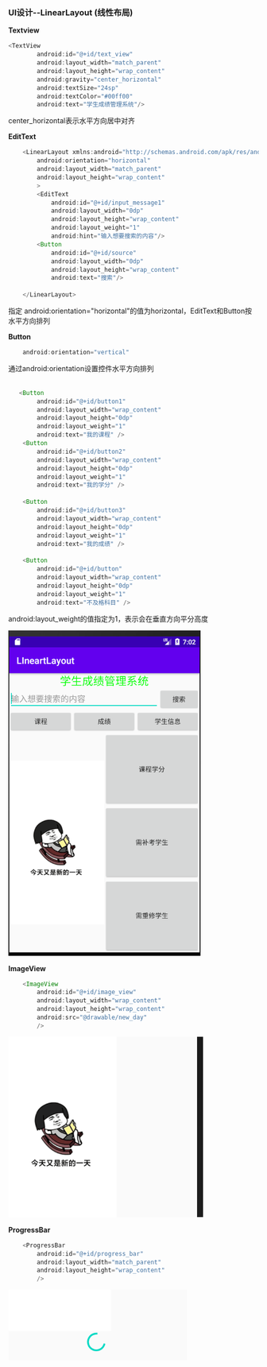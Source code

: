### UI设计--LinearLayout (线性布局)

**Textview**

```java
<TextView
        android:id="@+id/text_view"
        android:layout_width="match_parent"
        android:layout_height="wrap_content"
        android:gravity="center_horizontal"
        android:textSize="24sp"
        android:textColor="#00ff00"
        android:text="学生成绩管理系统"/>
```

center_horizontal表示水平方向居中对齐

**EditText**

```java
    <LinearLayout xmlns:android="http://schemas.android.com/apk/res/android"
        android:orientation="horizontal"
        android:layout_width="match_parent"
        android:layout_height="wrap_content"
        >
        <EditText
            android:id="@+id/input_message1"
            android:layout_width="0dp"
            android:layout_height="wrap_content"
            android:layout_weight="1"
            android:hint="输入想要搜索的内容"/>
        <Button
            android:id="@+id/source"
            android:layout_width="0dp"
            android:layout_height="wrap_content"
            android:text="搜索"/>

    </LinearLayout>
```

指定 android:orientation="horizontal"的值为horizontal，EditText和Button按水平方向排列

**Button**

```java
    android:orientation="vertical"
```

通过android:orientation设置控件水平方向排列

```java

   <Button
        android:id="@+id/button1"
        android:layout_width="wrap_content"
        android:layout_height="0dp"
        android:layout_weight="1"
        android:text="我的课程" />
    <Button
        android:id="@+id/button2"
        android:layout_width="wrap_content"
        android:layout_height="0dp"
        android:layout_weight="1"
        android:text="我的学分" />

    <Button
        android:id="@+id/button3"
        android:layout_width="wrap_content"
        android:layout_height="0dp"
        android:layout_weight="1"
        android:text="我的成绩" />

    <Button
        android:id="@+id/button"
        android:layout_width="wrap_content"
        android:layout_height="0dp"
        android:layout_weight="1"
        android:text="不及格科目" />
```

android:layout_weight的值指定为1，表示会在垂直方向平分高度

![LinearLayout](https://github.com/PengFeisupper/2018118122_Android/blob/homework/LinearLayout/%E6%88%AA%E5%9B%BE/LinearLayout.png)

**ImageView**

```java
    <ImageView
        android:id="@+id/image_view"
        android:layout_width="wrap_content"
        android:layout_height="wrap_content"
        android:src="@drawable/new_day"
        />
```

![imageview](https://github.com/PengFeisupper/2018118122_Android/blob/homework/LinearLayout/%E6%88%AA%E5%9B%BE/imageview.png)

**ProgressBar**

```java
    <ProgressBar
        android:id="@+id/progress_bar"
        android:layout_width="match_parent"
        android:layout_height="wrap_content"
        />
```

![ProgressBar](https://github.com/PengFeisupper/2018118122_Android/blob/homework/LinearLayout/%E6%88%AA%E5%9B%BE/ProgressBar.png)


